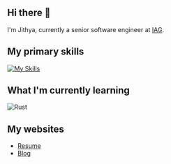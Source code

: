 ## Hi there 👋

<!--
**jithyan/jithyan** is a ✨ _special_ ✨ repository because its `README.md` (this file) appears on your GitHub profile.

Here are some ideas to get you started:

- 🔭 I’m currently working on ...
- 🌱 I’m currently learning ...
- 👯 I’m looking to collaborate on ...
- 🤔 I’m looking for help with ...
- 💬 Ask me about ...
- 📫 How to reach me: ...
- 😄 Pronouns: ...
- ⚡ Fun fact: ...
-->

I'm Jithya, currently a senior software engineer at [IAG](https://www.iag.com.au/about-us).

## My primary skills

[![My Skills](https://skillicons.dev/icons?i=ts,nodejs,react&perline=3)](https://skillicons.dev)

## What I'm currently learning

![Rust](https://img.shields.io/badge/rust-%23000000.svg?style=for-the-badge&logo=rust&logoColor=white)

## My websites

- [Resume](https://jithyan.github.io/resume/)
- [Blog](https://jithyan.github.io/blog/)
